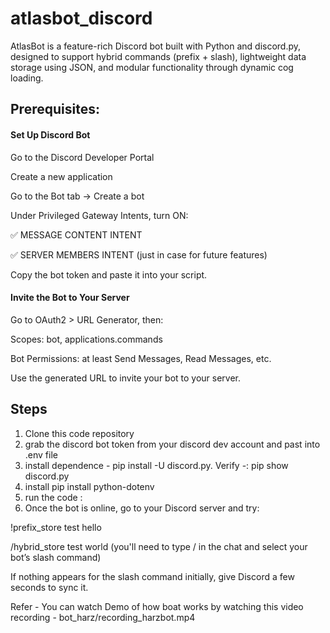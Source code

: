 # atlasbot_discord
AtlasBot is a feature-rich Discord bot built with Python and discord.py, designed to support hybrid commands (prefix + slash), lightweight data storage using JSON, and modular functionality through dynamic cog loading.


## Prerequisites:

#### Set Up Discord Bot 

Go to the Discord Developer Portal

Create a new application

Go to the Bot tab → Create a bot

Under Privileged Gateway Intents, turn ON:

✅ MESSAGE CONTENT INTENT

✅ SERVER MEMBERS INTENT (just in case for future features)

Copy the bot token and paste it into your script.

#### Invite the Bot to Your Server
Go to OAuth2 > URL Generator, then:

Scopes: bot, applications.commands

Bot Permissions: at least Send Messages, Read Messages, etc.

Use the generated URL to invite your bot to your server.


## Steps
1. Clone this code repository
2. grab the discord bot token from your discord dev account and past into .env file
3. install dependence - pip install -U discord.py. Verify -: pip show discord.py
4. install pip install python-dotenv
5. run the code :
6. Once the bot is online, go to your Discord server and try:

!prefix_store test hello

/hybrid_store test world (you'll need to type / in the chat and select your bot’s slash command)

If nothing appears for the slash command initially, give Discord a few seconds to sync it.

Refer - You can watch Demo of how boat works by watching this video recording - bot_harz/recording_harzbot.mp4

